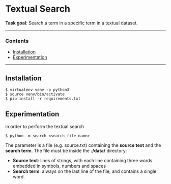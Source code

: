 # Textual Search

**Task goal**: Search a term in a specific term in a textual dataset.

---

### Contents

* [Installation](#installation)
* [Experimentation](#experimentation)

---

## Installation
```console
$ virtualenv venv -p python3
$ source venv/bin/activate
$ pip install -r requirements.txt
```

## Experimentation
in order to perform the textual search

```console
$ python -m search <search_file_name>
```

The parameter is a file (e.g. source.txt) containing the **source text** and the **search term**. The file must be inside the **./data/** directory:
* **Source text**: lines of strings, with each line containing three words embedded in symbols, numbers and spaces
* **Search term**: always on the last line of the file, and contains a single word.